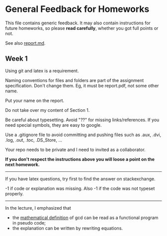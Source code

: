 # General Feedback for Homeworks

This file contains generic feedback. It may also contain instructions for future homeworks, so please **read carefully**, whether you got full points or not.

See also [report.md](https://github.com/alexhkurz/programming-languages-2022/blob/main/report.md).

## Week 1 

Using git and latex is a requirement.

Naming conventions for files and folders are part of the assignment specification. Don't change them. Eg, it must be report.pdf, not some other name.

Put your name on the report.

Do not take over my content of Section 1. 

Be careful about typesetting. Avoid "??" for missing links/references. If you need special symbols, they are easy to google.

Use a .gitignore file to avoid committing and pushing files such as .aux, .dvi, .log, .out, .toc, .DS_Store, ...

Your repo needs to be private and I need to invited as a collaborator.	

**If you don't respect the instructions above you will loose a point on the next homework.**

---

If you have latex questions, try first to find the answer on stackexchange.

-1 if code or explanation was missing. Also -1 if the code was not typeset properly.

---

In the lecture, I emphasized that 
- the [mathematical definition](resources/gcd.jpg) of gcd can be read as a functional program in pseudo code;
- the explanation can be written by rewriting equations.



